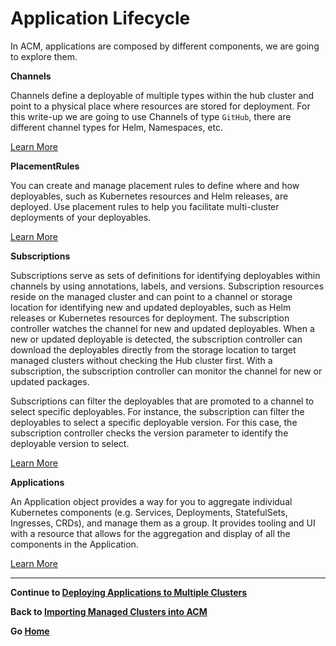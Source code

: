 # Application Lifecycle

In ACM, applications are composed by different components, we are going to explore them.

**Channels**

Channels define a deployable of multiple types within the hub cluster and point to a physical place where resources are stored for deployment. For this write-up we are going to use Channels of type `GitHub`, there are different channel types for Helm, Namespaces, etc.

[Learn More](https://github.com/open-cluster-management/rhacm-docs/blob/doc_stage/manage_applications/managing_channels.md)

**PlacementRules**

You can create and manage placement rules to define where and how deployables, such as Kubernetes resources and Helm releases, are deployed. Use placement rules to help you facilitate multi-cluster deployments of your deployables.

[Learn More](https://github.com/open-cluster-management/rhacm-docs/blob/doc_stage/manage_applications/managing_placement_rules.md)

**Subscriptions**

Subscriptions serve as sets of definitions for identifying deployables within channels by using annotations, labels, and versions. Subscription resources reside on the managed cluster and can point to a channel or storage location for identifying new and updated deployables, such as Helm releases or Kubernetes resources for deployment. The subscription controller watches the channel for new and updated deployables. When a new or updated deployable is detected, the subscription controller can download the deployables directly from the storage location to target managed clusters without checking the Hub cluster first. With a subscription, the subscription controller can monitor the channel for new or updated packages.

Subscriptions can filter the deployables that are promoted to a channel to select specific deployables. For instance, the subscription can filter the deployables to select a specific deployable version. For this case, the subscription controller checks the version parameter to identify the deployable version to select.

[Learn More](https://github.com/open-cluster-management/rhacm-docs/blob/doc_stage/manage_applications/managing_subscriptions.md)

**Applications**

An Application object provides a way for you to aggregate individual Kubernetes components (e.g. Services, Deployments, StatefulSets, Ingresses, CRDs), and manage them as a group. It provides tooling and UI with a resource that allows for the aggregation and display of all the components in the Application.

[Learn More](https://github.com/open-cluster-management/rhacm-docs/blob/doc_stage/manage_applications/managing_apps.md)

---

**Continue to [Deploying Applications to Multiple Clusters](./03_deploying_apps_to_clusters.md)**

**Back to [Importing Managed Clusters into ACM](./01_importing_managed_clusters.md)**

**Go [Home](./README.md)**